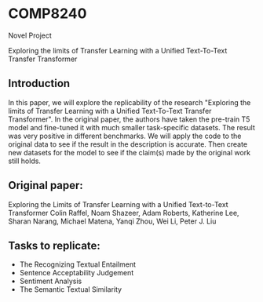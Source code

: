 # COMP8240

Novel Project

Exploring the limits of Transfer Learning with a Unified Text-To-Text Transfer Transformer

## Introduction

In this paper, we will explore the replicability of the research "Exploring the limits of Transfer Learning with a Unified Text-To-Text Transfer Transformer". 
In the original paper, the authors have taken the pre-train T5 model and fine-tuned it with much smaller task-specific datasets. The result was very positive in different benchmarks.
We will apply the code to the original data to see if the result in the description is accurate. Then create new datasets for the model to see if the claim(s) made by the original work still holds.


## Original paper:

Exploring the Limits of Transfer Learning with a Unified Text-to-Text Transformer
Colin Raffel, Noam Shazeer, Adam Roberts, Katherine Lee, Sharan Narang, Michael Matena, Yanqi Zhou, Wei Li, Peter J. Liu


## Tasks to replicate:

-   The Recognizing Textual Entailment
-   Sentence Acceptability Judgement
-   Sentiment Analysis
-   The Semantic Textual Similarity


